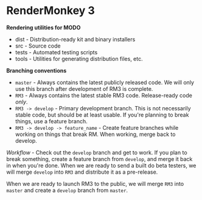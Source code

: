# RenderMonkey 3

**Rendering utilities for MODO**

- dist - Distribution-ready kit and binary installers
- src - Source code
- tests - Automated testing scripts
- tools - Utilities for generating distribution files, etc.

**Branching conventions**
- `master` - Always contains the latest publicly released code. We will only use this branch after development of RM3 is complete.
- `RM3` - Always contains the latest stable RM3 code. Release-ready code _only_.
- `RM3 -> develop` - Primary development branch. This is not necessarily stable code, but should be at least usable. If you're planning to break things, use a feature branch.
- `RM3 -> develop -> feature_name` - Create feature branches while working on things that break RM. When working, merge back to develop.

*Workflow* - Check out the `develop` branch and get to work. If you plan to break something, create a feature branch from `develop`, and merge it back in when you're done. When we are ready to send a built do beta testers, we will merge `develop` into `RM3` and distribute it as a pre-release.

When we are ready to launch RM3 to the public, we will merge `RM3` into `master` and create a `develop` branch from `master`.

